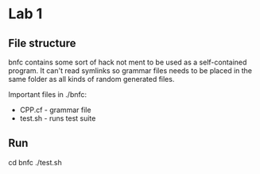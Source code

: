 # Lab 1

## File structure

bnfc contains some sort of hack not ment to be used as a self-contained program.
It can't read symlinks so grammar files needs to be placed in the same folder
as all kinds of random generated files.

Important files in ./bnfc:

* CPP.cf - grammar file
* test.sh - runs test suite

## Run

cd bnfc
./test.sh
